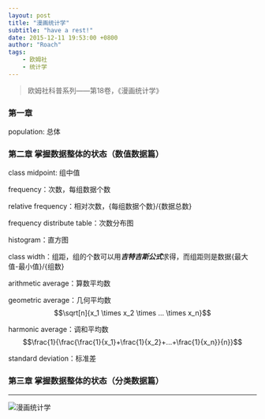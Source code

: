 ```yaml
---
layout: post
title: "漫画统计学"
subtitle: "have a rest!"
date: 2015-12-11 19:53:00 +0800
author: "Roach"
tags:
    - 欧姆社
    - 统计学
---
```


> 欧姆社科普系列——第18卷，《漫画统计学》

### 第一章

population: 总体

### 第二章 掌握数据整体的状态（数值数据篇）

class midpoint: 组中值

frequency：次数，每组数据个数

relative frequency：相对次数，{每组数据个数}/{数据总数}

frequency distribute table：次数分布图

histogram：直方图

class width：组距，组的个数可以用***吉特吉斯公式***求得，而组距则是数据{最大值-最小值}/{组数}

arithmetic average：算数平均数

geometric average：几何平均数 $$\sqrt[n]{x_1 \times x_2 \times ... \times x_n}$$

harmonic average：调和平均数 $$\frac{1}{\frac{\frac{1}{x_1}+\frac{1}{x_2}+...+\frac{1}{x_n}}{n}}$$

standard deviation：标准差

### 第三章 掌握数据整体的状态（分类数据篇）

---

![漫画统计学](../../../../../img/statistics/漫画统计学.jpg)

